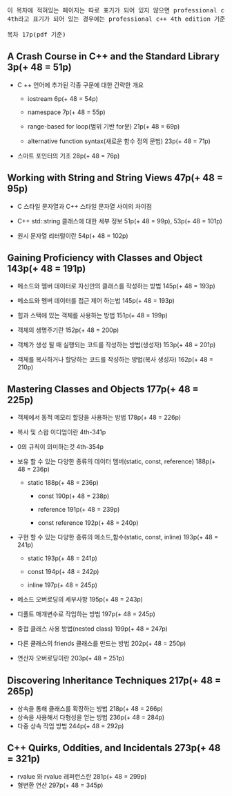 <pre>
이 목차에 적혀있는 페이지는 따로 표기가 되어 있지 않으면 professional c++ 3rd edition 기준이며,
4th라고 표기가 되어 있는 경우에는 professional c++ 4th edition 기준입니다.

목차 17p(pdf 기준)
</pre>

A Crash Course in C++ and the Standard Library 3p(+ 48 = 51p)
------
* C ++ 언어에 추가된 각종 구문에 대한 간략한 개요

  * iostream 6p(+ 48 = 54p)
 
  * namespace 7p(+ 48 = 55p)
 
  * range-based for loop(범위 기반 for문) 21p(+ 48 = 69p)
 
  * alternative function syntax(새로운 함수 정의 문법) 23p(+ 48 = 71p)
 
* 스마트 포인터의 기초 28p(+ 48 = 76p)

Working with String and String Views 47p(+ 48 = 95p)
------
* C 스타일 문자열과 C++ 스타일 문자열 사이의 차이점 

* C++ std::string 클래스에 대한 세부 정보 51p(+ 48 = 99p), 53p(+ 48 = 101p)

* 원시 문자열 리터럴이란 54p(+ 48 = 102p)

Gaining Proficiency with Classes and Object 143p(+ 48 = 191p)
------
* 메소드와 멤버 데이터로 자신만의 클래스를 작성하는 방법 145p(+ 48 = 193p)

* 메소드와 멤버 데이터를 접근 제어 하는법 145p(+ 48 = 193p)

* 힙과 스택에 있는 객체를 사용하는 방법 151p(+ 48 = 199p)

* 객체의 생명주기란 152p(+ 48 = 200p)

* 객체가 생성 될 때 실행되는 코드를 작성하는 방법(생성자) 153p(+ 48 = 201p)

* 객체를 복사하거나 할당하는 코드를 작성하는 방법(복사 생성자) 162p(+ 48 = 210p)

Mastering Classes and Objects 177p(+ 48 = 225p)
------
* 객체에서 동적 메모리 할당을 사용하는 방법 178p(+ 48 = 226p)

* 복사 및 스왑 이디엄이란 4th-341p

* 0의 규칙이 의미하는것 4th-354p

* 보유 할 수 있는 다양한 종류의 데이터 멤버(static, const, reference) 188p(+ 48 = 236p)
  * static 188p(+ 48 = 236p)
  
	* const 190p(+ 48 = 238p)
  
	* reference 191p(+ 48 = 239p)
  
	* const reference 192p(+ 48 = 240p)

* 구현 할 수 있는 다양한 종류의 메소드,함수(static, const, inline) 193p(+ 48 = 241p)
	* static 193p(+ 48 = 241p)
  
	* const 194p(+ 48 = 242p)
  
	* inline 197p(+ 48 = 245p)

* 메소드 오버로딩의 세부사항 195p(+ 48 = 243p)
* 디폴트 매개변수로 작업하는 방법 197p(+ 48 = 245p)
* 중첩 클래스 사용 방법(nested class) 199p(+ 48 = 247p)
* 다른 클래스의 friends 클래스를 만드는 방법 202p(+ 48 = 250p)
* 연산자 오버로딩이란 203p(+ 48 = 251p)

Discovering Inheritance Techniques 217p(+ 48 = 265p)
------
* 상속을 통해 클래스를 확장하는 방법 218p(+ 48 = 266p)
* 상속을 사용해서 다형성을 얻는 방법  236p(+ 48 = 284p)
* 다중 상속 작업 방법 244p(+ 48 = 292p)

C++ Quirks, Oddities, and Incidentals 273p(+ 48 = 321p)
------
* rvalue 와 rvalue 레퍼런스란 281p(+ 48 = 299p)
* 형변환 연산 297p(+ 48 = 345p)
